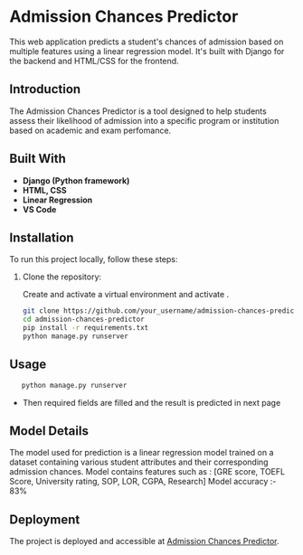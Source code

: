 # Admission Chances Predictor

This web application predicts a student's chances of admission based on multiple features using a linear regression model. It's built with Django for the backend and HTML/CSS for the frontend.

## Introduction

The Admission Chances Predictor is a tool designed to help students assess their likelihood of admission into a specific program or institution based on academic and exam perfomance.

## Built With

- **Django (Python framework)**
- **HTML, CSS**
- **Linear Regression**
- **VS Code**

## Installation

To run this project locally, follow these steps:

1. Clone the repository:

   Create and activate a virtual environment and activate .
   ```bash
   git clone https://github.com/your_username/admission-chances-predictor.git
   cd admission-chances-predictor
   pip install -r requirements.txt
   python manage.py runserver
   ```
   
## Usage

```bash
   python manage.py runserver
```
- Then required fields are filled and the result is predicted in next page

## Model Details

The model used for prediction is a linear regression model trained on a dataset containing various student attributes and their corresponding admission chances. Model contains features such as :
   [GRE score, TOEFL Score, University rating, SOP, LOR, CGPA, Research]
   Model accuracy :- 83%

## Deployment

The project is deployed and accessible at [Admission Chances Predictor](https://tharunan.pythonanywhere.com/).






